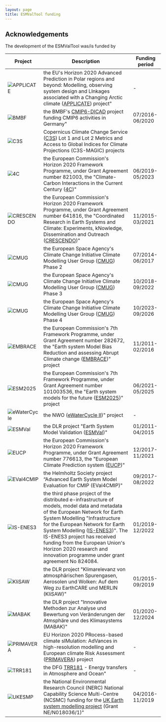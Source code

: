 ```yaml
---
layout: page
title: ESMValTool funding
---
```


## Acknowledgements

The development of the ESMValTool was/is funded by

| Project | Description | Funding period |
| ------- | ----------- | -------------- |
| ![APPLICATE](/assets/img/APPLICATE_logo_square.png) | the EU's Horizon 2020 Advanced Prediction in Polar regions and beyond: Modelling, observing system design and LInkages associated with a Changing Arctic climate ([APPLICATE](https://applicate-h2020.eu/)) project" | -
| ![BMBF](/assets/img/BMBF_Logo_square.png) | the BMBF's [CMIP6-DICAD](https://c6de.dkrz.de/de-dicad.html) project funding CMIP6 activities in Germany" | 07/2016-06/2020 |
| ![C3S](/assets/img/climatechange_square.png) | Copernicus Climate Change Service ([C3S](https://climate.copernicus.eu/)) Lot 1 and Lot 2 Metrics and Access to Global Indices for Climate Projections (C3S-MAGIC) projects |
| ![4C](/assets/img/4C_logo_square.png) | the European Commission's Horizon 2020 Framework Programme, under Grant Agreement number 821003, the "Climate-Carbon Interactions in the Current Century ([4C](https://4c-carbon.eu/))" | 06/2019-05/2023 |
| ![CRESCENDO](/assets/img/CRESCENDO_logo_square.png) | the European Commission's Horizon 2020 Framework Programme, under Grant Agreement number 641816, the "Coordinated Research in Earth Systems and Climate: Experiments, kNowledge, Dissemination and Outreach ([CRESCENDO](https://ukesm.ac.uk/crescendo/))" | 11/2015-03/2021 |
| ![CMUG](/assets/img/cmug.jpg) | the European Space Agency's Climate Change Initiative Climate Modelling User Group ([CMUG](https://climate.esa.int/en/projects/cmug/)) Phase 2 | 07/2014-06/2017 |
| ![CMUG](/assets/img/cmug.jpg) | the European Space Agency's Climate Change Initiative Climate Modelling User Group ([CMUG](https://climate.esa.int/en/projects/cmug/)) Phase 3 | 10/2018-09/2022 |
| ![CMUG](/assets/img/cmug.jpg) | the European Space Agency's Climate Change Initiative Climate Modelling User Group ([CMUG](https://climate.esa.int/en/projects/cmug/)) Phase 4 | 10/2023-09/2026 |
| ![EMBRACE](/assets/img/embrace_square.jpg) | the European Commission's 7th Framework Programme, under Grant Agreement number 282672, the "Earth system Model Bias Reduction and assessing Abrupt Climate change ([EMBRACE](https://cordis.europa.eu/project/id/282672/))" project | 11/2011-02/2016 |
| ![ESM2025](/assets/img/esm2025.jpg) | the European Commission's 7th Framework Programme, under Grant Agreement number 101003536, the "Earth system models for the future ([ESM2025](https://cordis.europa.eu/project/id/101003536/))" project | 06/2021-05/2025 |
| ![eWaterCycle](/assets/img/eWaterCycle_logo_square.png) | the NWO ([eWaterCycle II](https://www.ewatercycle.org/))" project | - |
| ![ESMVal](/assets/img/dlr_square.jpg) | the DLR project "Earth System Model Validation ([ESMVal](http://www.pa.op.dlr.de/ESMVal/))" | 01/2011-04/2015 |
| ![EUCP](/assets/img/EUCP_logo.png) | the European Commission's Horizon 2020 Framework Programme, under Grant Agreement number 776613, the "European Climate Prediction system ([EUCP](https://www.eucp-project.eu/))" | 12/2017-11/2021 |
| ![EVal4CMIP](/assets/img/HGF_Logo_square.png) | the Helmholtz Society project “Advanced Earth System Model Evaluation for CMIP (EVal4CMIP)" | 09/2017-08/2022 |
| ![IS-ENES3](/assets/img/is-enes_square.png) | the third phase project of the distributed e-infrastructure of models, model data and metadata of the European Network for Earth System Modelling "Infrastructure for the European Network for Earth System Modelling ([IS-ENES3](https://is.enes.org/))". The IS-ENES3 project has received funding from the European Union's Horizon 2020 research and innovation programme under grant agreement No 824084. | 01/2019-12/2022 |
| ![KliSAW](/assets/img/dlr_square.jpg) | the DLR project "Klimarelevanz von atmosphärischen Spurengasen, Aerosolen und Wolken: Auf dem Weg zu EarthCARE und MERLIN (KliSAW)" | 01/2015-09/2019 |
| ![MABAK](/assets/img/dlr_square.jpg) | the DLR project "Innovative Methoden zur Analyse und Bewertung von Veränderungen der Atmsphäre und des Klimasystems (MABAK)" | 01/2020-12/2024 |
| ![PRIMAVERA](/assets/img/PRIMAVERA_logo_square.png) | EU Horizon 2020 PRocess-based climate sIMulation: AdVances in high-resolution modelling and European climate Risk Assessment ([PRIMAVERA](https://www.primavera-h2020.eu/)) project | - |
| ![TRR181](/assets/img/trr181_logo.png) | the DFG [TRR181](https://www.trr-energytransfers.de/) - Energy transfers in Atmosphere and Ocean" | - |
| ![UKESMP](/assets/img/UKRI-Logo_square.png) | the National Environmental Research Council (NERC) National Capability Science Multi-Centre (NCSMC) funding for the [UK Earth system modelling project](https://gtr.ukri.org/projects?ref=NE%2FN018036%2F1#/tabOverview) (Grant NE/N018036/1)" | 04/2016-11/2019 |
